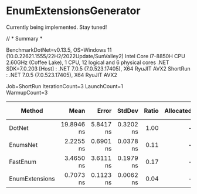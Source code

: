 # EnumExtensionsGenerator

Currently being implemented.
Stay tuned!



// * Summary *

BenchmarkDotNet=v0.13.5, OS=Windows 11 (10.0.22621.1555/22H2/2022Update/SunValley2)
Intel Core i7-8850H CPU 2.60GHz (Coffee Lake), 1 CPU, 12 logical and 6 physical cores
.NET SDK=7.0.203
  [Host]   : .NET 7.0.5 (7.0.523.17405), X64 RyuJIT AVX2
  ShortRun : .NET 7.0.5 (7.0.523.17405), X64 RyuJIT AVX2

Job=ShortRun  IterationCount=3  LaunchCount=1  
WarmupCount=3  

|         Method |       Mean |     Error |    StdDev | Ratio | Allocated | Alloc Ratio |
|--------------- |-----------:|----------:|----------:|------:|----------:|------------:|
|         DotNet | 19.8946 ns | 5.8417 ns | 0.3202 ns |  1.00 |         - |          NA |
|       EnumsNet |  2.2255 ns | 0.6901 ns | 0.0378 ns |  0.11 |         - |          NA |
|       FastEnum |  3.4650 ns | 3.6111 ns | 0.1979 ns |  0.17 |         - |          NA |
| EnumExtensions |  0.7073 ns | 0.1123 ns | 0.0062 ns |  0.04 |         - |          NA |

